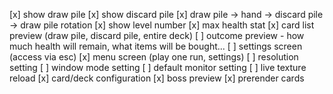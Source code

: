 [x] show draw pile
[x] show discard pile
[x] draw pile -> hand -> discard pile -> draw pile rotation
[x] show level number
[x] max health stat
[x] card list preview (draw pile, discard pile, entire deck)
[ ] outcome preview - how much health will remain, what items will be bought...
[ ] settings screen (access via esc)
[x] menu screen (play one run, settings)
[ ] resolution setting
[ ] window mode setting
[ ] default monitor setting
[ ] live texture reload
[x] card/deck configuration
[x] boss preview
[x] prerender cards
